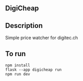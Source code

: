 ## DigiCheap

## Description
Simple price watcher for digitec.ch

## To run
```
npm install
flask --app digicheap run
npm run dev
```
